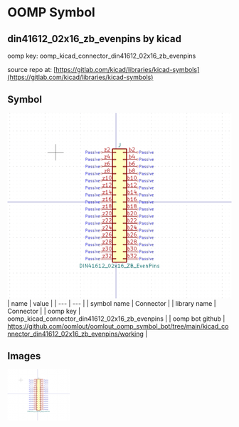 # OOMP Symbol  
## din41612_02x16_zb_evenpins  by kicad  
  
oomp key: oomp_kicad_connector_din41612_02x16_zb_evenpins  
  
source repo at: [https://gitlab.com/kicad/libraries/kicad-symbols](https://gitlab.com/kicad/libraries/kicad-symbols)  
## Symbol  
  
[![working.png](working_600.png)](working.png)  
| name | value | 
| --- | --- | 
| symbol name | Connector | 
| library name | Connector | 
| oomp key | oomp_kicad_connector_din41612_02x16_zb_evenpins | 
| oomp bot github | https://github.com/oomlout/oomlout_oomp_symbol_bot/tree/main/kicad_connector_din41612_02x16_zb_evenpins/working | 
## Images  
  
[![working.png](working_140.png)](working.png)  
